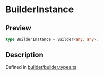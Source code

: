 
      
# BuilderInstance

<div class="api-docs__section" data-reactroot="">

## Preview

</div><div class="api-docs__preview type single" data-reactroot="">

```ts
type BuilderInstance = Builder<any, any>;
```

</div><div class="api-docs__section" data-reactroot="">

## Description

</div><div class="api-docs__description" data-reactroot=""><span class="api-docs__do-not-parse">



</span></div><div class="api-docs__definition" data-reactroot="">

Defined in [builder/builder.types.ts](https://github.com/BetterTyped/hyper-fetch/blob/089b54eb/packages/core/src/builder/builder.types.ts#L43)

</div>